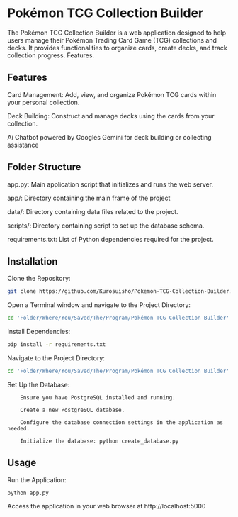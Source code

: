 # Pokémon TCG Collection Builder

The Pokémon TCG Collection Builder is a web application designed to help users manage their Pokémon Trading Card Game (TCG) collections and decks. It provides functionalities to organize cards, create decks, and track collection progress.​ Features.

## Features

Card Management: Add, view, and organize Pokémon TCG cards within your personal collection.​

Deck Building: Construct and manage decks using the cards from your collection.​

Ai Chatbot powered by Googles Gemini for deck building or collecting assistance


## Folder Structure

app.py: Main application script that initializes and runs the web server.​

app/: Directory containing the main frame of the project

data/: Directory containing data files related to the project.

scripts/: Directory containing script to set up the database schema.​

requirements.txt: List of Python dependencies required for the project.​


## Installation

Clone the Repository:

```bash
git clone https://github.com/Kurosuisho/Pokemon-TCG-Collection-Builder.git
```

Open a Terminal window and navigate to the Project Directory:

```bash
cd 'Folder/Where/You/Saved/The/Program/Pokémon TCG Collection Builder'
```

Install Dependencies:

```bash
pip install -r requirements.txt
```

Navigate to the Project Directory:

```bash
cd 'Folder/Where/You/Saved/The/Program/Pokémon TCG Collection Builder'
```
Set Up the Database:

        Ensure you have PostgreSQL installed and running.​

        Create a new PostgreSQL database.​

        Configure the database connection settings in the application as needed.​

        Initialize the database: python create_database.py

## Usage

Run the Application:

    python app.py

Access the application in your web browser at http://localhost:5000